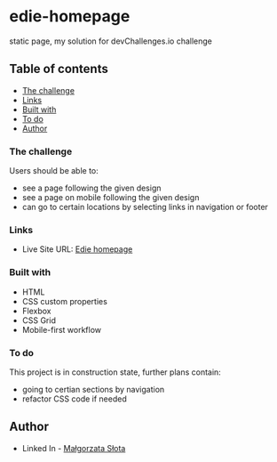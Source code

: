# edie-homepage
static page, my solution for devChallenges.io challenge

## Table of contents

  - [The challenge](#the-challenge)
  - [Links](#links)
  - [Built with](#built-with)
  - [To do](#to-do)
  - [Author](#author)

### The challenge

Users should be able to:

- see a page following the given design
- see a page on mobile following the given design
- can go to certain locations by selecting links in navigation or footer

### Links

- Live Site URL: [Edie homepage](https://malgo-slota.github.io/edie-homepage/)

### Built with

- HTML
- CSS custom properties
- Flexbox
- CSS Grid
- Mobile-first workflow

### To do

This project is in construction state, further plans contain:

- going to certian sections by navigation
- refactor CSS code if needed

## Author

- Linked In - [Małgorzata Słota](https://www.linkedin.com/in/malgorzata-slota/)

